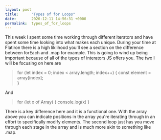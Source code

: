 ```yaml
---
layout: post
title:      "Types of for Loops"
date:       2020-12-11 14:56:31 +0000
permalink:  types_of_for_loops
---
```



This week I spent some time working through different iterators and have spent some time looking into what makes each unique.  During your time at Flatiron there is a high liklihood you'll see a section on the difference between forEach and .map for example.  This is going to wind up being important because of all of the types of interators JS offers you.  The two I will be focusing on here are 

> for (let index = 0; index < array.length; index++) {
>     const element = array[index];   
> }

And 

> for (let x of Array) {
>     console.log(x)
> }

There is a key difference here and it is a functional one.  With the array above you can indicate positions in the array you're iterating through in an effort to specifically modify elements.  The second loop just has you move through each stage in the array and is much more akin to something like .map.
